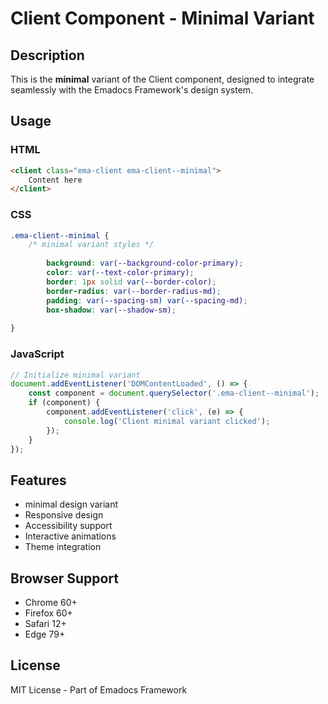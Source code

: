 # Client Component - Minimal Variant

## Description
This is the **minimal** variant of the Client component, designed to integrate seamlessly with the Emadocs Framework's design system.

## Usage

### HTML
```html
<client class="ema-client ema-client--minimal">
    Content here
</client>
```

### CSS
```css
.ema-client--minimal {
    /* minimal variant styles */
    
        background: var(--background-color-primary);
        color: var(--text-color-primary);
        border: 1px solid var(--border-color);
        border-radius: var(--border-radius-md);
        padding: var(--spacing-sm) var(--spacing-md);
        box-shadow: var(--shadow-sm);
    
}
```

### JavaScript
```javascript
// Initialize minimal variant
document.addEventListener('DOMContentLoaded', () => {
    const component = document.querySelector('.ema-client--minimal');
    if (component) {
        component.addEventListener('click', (e) => {
            console.log('Client minimal variant clicked');
        });
    }
});
```

## Features
- minimal design variant
- Responsive design
- Accessibility support
- Interactive animations
- Theme integration

## Browser Support
- Chrome 60+
- Firefox 60+
- Safari 12+
- Edge 79+

## License
MIT License - Part of Emadocs Framework

